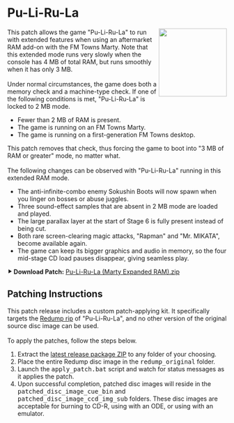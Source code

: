 <h1>Pu-Li-Ru-La</h1>

<img align="right" width="156" src="https://github.com/DerekPascarella/Pu-Li-Ru-La-Expanded-RAM-Patch-FM-Towns-Marty/blob/main/cover.jpg?raw=true">This patch allows the game "Pu-Li-Ru-La" to run with extended features when using an aftermarket RAM add-on with the FM Towns Marty. Note that this extended mode runs very slowly when the console has 4 MB of total RAM, but runs smoothly when it has only 3 MB.
<br><br>
Under normal circumstances, the game does both a memory check and a machine-type check. If one of the following conditions is met, "Pu-Li-Ru-La" is locked to 2 MB mode.

<ul>
  <li>Fewer than 2 MB of RAM is present.</li>
  <li>The game is running on an FM Towns Marty.</li>
  <li>The game is running on a first-generation FM Towns desktop.</li>
</ul>

This patch removes that check, thus forcing the game to boot into "3 MB of RAM or greater" mode, no matter what.
<br><br>
The following changes can be observed with "Pu-Li-Ru-La" running in this extended RAM mode.

<ul>
  <li>The anti-infinite-combo enemy Sokushin Boots will now spawn when you linger on bosses or abuse juggles.</li>
  <li>Three sound-effect samples that are absent in 2 MB mode are loaded and played.</li>
  <li>The large parallax layer at the start of Stage 6 is fully present instead of being cut.</li>
  <li>Both rare screen-clearing magic attacks, "Rapman" and "Mr. MIKATA", become available again.</li>
  <li>The game can keep its bigger graphics and audio in memory, so the four mid-stage CD load pauses disappear, giving seamless play.</li>
</ul>

<b>⯈ Download Patch:</b> <a href="https://github.com/DerekPascarella/Pu-Li-Ru-La-Expanded-RAM-Patch-FM-Towns-Marty/raw/refs/heads/main/Pu-Li-Ru-La%20(Marty%20Expanded%20RAM).zip">Pu-Li-Ru-La (Marty Expanded RAM).zip</a>

<h2>Patching Instructions</h2>

This patch release includes a custom patch-applying kit. It specifically targets the <a href="http://redump.org/disc/16685/">Redump rip</a> of "Pu-Li-Ru-La", and no other version of the original source disc image can be used.
<br><br>
To apply the patches, follow the steps below.
<br>
<ol type="1">
  <li>Extract the <a href="https://github.com/DerekPascarella/Pu-Li-Ru-La-Expanded-RAM-Patch-FM-Towns-Marty/raw/refs/heads/main/Pu-Li-Ru-La%20(Marty%20Expanded%20RAM).zip">latest release package ZIP</a> to any folder of your choosing. </li>
  <li>Place the entire Redump disc image in the <tt>redump_original</tt> folder. </li>
  <li>Launch the <tt>apply_patch.bat</tt> script and watch for status messages as it applies the patch. </li>
  <li>Upon successful completion, patched disc images will reside in the <tt>patched_disc_image_cue_bin</tt> and <tt>patched_disc_image_ccd_img_sub</tt> folders. These disc images are acceptable for burning to CD-R, using with an ODE, or using with an emulator. </li>
</ol>
